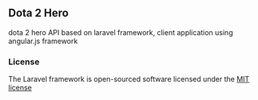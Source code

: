 ## Dota 2 Hero

dota 2 hero API based on laravel framework, client application using angular.js framework

### License

The Laravel framework is open-sourced software licensed under the [MIT license](http://opensource.org/licenses/MIT)
